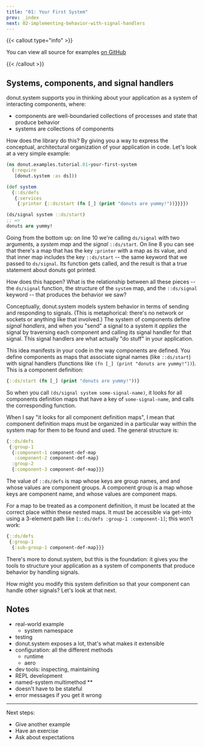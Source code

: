 ```yaml
---
title: "01: Your First System"
prev: _index
next: 02-implementing-behavior-with-signal-handlers
---
```


{{< callout type="info" >}}

You can view all source for examples [on
GitHub](https://github.com/donut-party/system/tree/main/dev/donut/examples/tutorial)

{{< /callout >}}

## Systems, components, and signal handlers

donut.system supports you in thinking about your application as a system of
interacting components, where:

* components are well-boundaried collections of processes and state that produce
  behavior
* systems are collections of components

How does the library do this? By giving you a way to express the conceptual,
architectural organization of your application in code. Let's look at a very
simple example:

``` clojure {linenos=table,filename="dev/donut/examples/tutorial/01_your_first_system.clj"}
(ns donut.examples.tutorial.01-your-first-system
  (:require
   [donut.system :as ds]))

(def system
  {::ds/defs
   {:services
    {:printer {::ds/start (fn [_] (print "donuts are yummy!"))}}}})

(ds/signal system ::ds/start)
;; =>
donuts are yummy!
```

Going from the bottom up: on line 10 we're calling `ds/signal` with two
arguments, a _system map_ and the _signal_ `::ds/start`. On line 8 you can see
that there's a map that has the key `:printer` with a map as its value, and that
inner map includes the key `::ds/start` -- the same keyword that we passed to
`ds/signal`. Its function gets called, and the result is that a true statement
about donuts got printed.

How does this happen? What is the relationship between all these pieces -- the
`ds/signal` function, the structure of the `system` map, and the `::ds/signal`
keyword -- that produces the behavior we saw?

Conceptually, donut.system models system behavior in terms of sending and
responding to signals. (This is metaphorical: there's no network or sockets or
anything like that involved.) The system of components define _signal handlers_,
and when you "send" a signal to a system it _applies_ the signal by traversing
each component and calling its signal handler for that signal. This signal
handlers are what actually "do stuff" in your application.

This idea manifests in your code in the way components are defined. You define
components as maps that associate signal names (like `::ds/start`) with signal
handlers (functions like `(fn [_] (print "donuts are yummy!"))`). This is a
component definition:

``` clojure
{::ds/start (fn [_] (print "donuts are yummy!"))}
```

So when you call `(ds/signal system some-signal-name)`, it looks for all
components definition maps that have a key of `some-signal-name`, and calls the
corresponding function.

When I say "it looks for all component definition maps", I mean that component
definition maps must be organized in a particular way within the system map for
them to be found and used. The general structure is:

``` clojure
{::ds/defs
 {:group-1
  {:component-1 component-def-map
   :component-2 component-def-map}
  :group-2
  {:component-3 component-def-map}}}
```

The value of `::ds/defs` is map whose keys are group names, and and whose values
are component groups. A component group is a map whose keys are component name,
and whose values are component maps.

For a map to be treated as a component definition, it must be located at the
correct place within these nested maps. It must be accessible via get-into using
a 3-element path like `[::ds/defs :group-1 :component-1]`; this won't work:

``` clojure
{::ds/defs
 {:group-1
  {:sub-group-1 component-def-map}}}
```

There's more to donut.system, but this is the foundation: it gives you the tools
to structure your application as a system of components that produce behavior by
handling signals.

How might you modify this system definition so that your component can handle
other signals? Let's look at that next.


## Notes

* real-world example
  * system namespace
* testing
* donut.system exposes a lot, that's what makes it extensible
* configuration: all the different methods
  * runtime
  * aero
* dev tools: inspecting, maintaining
* REPL development
* named-system multimethod
  **
* doesn't have to be stateful
* error messages if you get it wrong

---

Next steps:

* Give another example
* Have an exercise
* Ask about expectations
